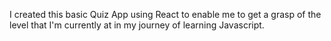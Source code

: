 I created this basic Quiz App using React to enable me to get a grasp of the level that I'm currently at in my journey of learning Javascript.

